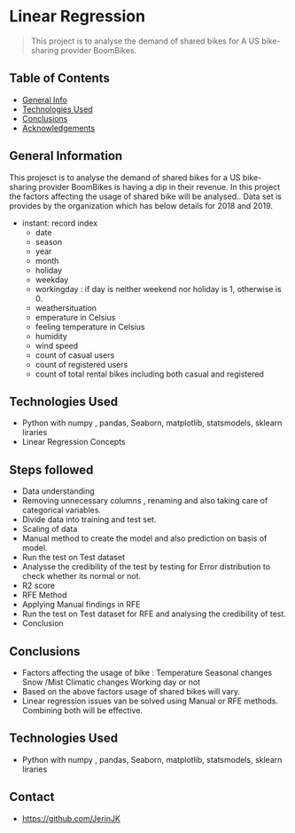 # Linear Regression
> This project is to analyse the demand of shared bikes for A US bike-sharing provider BoomBikes.


## Table of Contents
* [General Info](#general-information)
* [Technologies Used](#technologies-used)
* [Conclusions](#conclusions)
* [Acknowledgements](#acknowledgements)



## General Information
This projesct is to analyse the demand of shared bikes for a US bike-sharing provider BoomBikes is having a dip in their revenue. In this project the factors affecting the usage of shared bike will be analysed.. Data set is provides by the organization which has below details for 2018 and 2019.
  - instant: record index
	- date
	- season
	- year
	- month
	- holiday 
	- weekday 
	- workingday : if day is neither weekend nor holiday is 1, otherwise is 0.
	- weathersituation
	- emperature in Celsius
	- feeling temperature in Celsius
	- humidity
	- wind speed
	- count of casual users
	- count of registered users
	- count of total rental bikes including both casual and registered

## Technologies Used
   - Python with numpy , pandas, Seaborn, matplotlib, statsmodels, sklearn liraries
   - Linear Regression Concepts
   
## Steps followed
   - Data understanding 
   - Removing unnecessary columns , renaming and also taking care of categorical variables.
   - Divide data into training and test set.
   - Scaling of data
   - Manual method to create the model and also prediction on basis of model.
   - Run the test on Test dataset
   - Analysse the credibility of the test by testing for Error distribution to check whether its normal or not.
   - R2 score
   - RFE Method
   - Applying Manual findings in RFE
   - Run the test on Test dataset for RFE and analysing the credibility of test.
   - Conclusion
   
## Conclusions
- Factors affecting the usage of bike  :
   Temperature
   Seasonal changes
   Snow /Mist Climatic changes
   Working day or not
- Based on the above factors usage of shared bikes will vary.
- Linear regression issues van be solved using Manual or RFE methods. Combining both will be effective.


## Technologies Used
- Python with numpy , pandas, Seaborn, matplotlib, statsmodels, sklearn liraries


## Contact
- https://github.com/JerinJK


